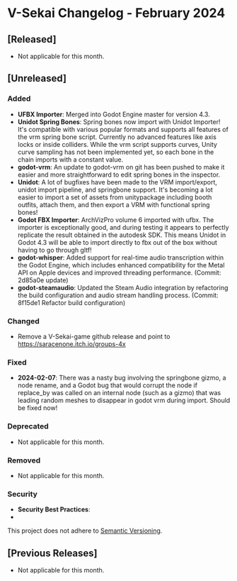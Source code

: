 # V-Sekai Changelog - February 2024

## [Released]

- Not applicable for this month.

## [Unreleased]

### Added

- **UFBX Importer**: Merged into Godot Engine master for version 4.3.
- **Unidot Spring Bones**: Spring bones now import with Unidot Importer! It's compatible with various popular formats and supports all features of the vrm spring bone script. Currently no advanced features like axis locks or inside colliders. While the vrm script supports curves, Unity curve sampling has not been implemented yet, so each bone in the chain imports with a constant value.
- **godot-vrm**: An update to godot-vrm on git has been pushed to make it easier and more straightforward to edit spring bones in the inspector.
- **Unidot**: A lot of bugfixes have been made to the VRM import/export, unidot import pipeline, and springbone support. It's becoming a lot easier to import a set of assets from unitypackage including booth outfits, attach them, and then export a VRM with functional spring bones!
- **Godot FBX Importer**: ArchVizPro volume 6 imported with ufbx. The importer is exceptionally good, and during testing it appears to perfectly replicate the result obtained in the autodesk SDK. This means Unidot in Godot 4.3 will be able to import directly to fbx out of the box without having to go through gltf!
- **godot-whisper**: Added support for real-time audio transcription within the Godot Engine, which includes enhanced compatibility for the Metal API on Apple devices and improved threading performance. (Commit: 2d85a0e update)
- **godot-steamaudio**: Updated the Steam Audio integration by refactoring the build configuration and audio stream handling process. (Commit: 8f15de1 Refactor build configuration)

### Changed

- Remove a V-Sekai-game github release and point to <https://saracenone.itch.io/groups-4x>

### Fixed

- **2024-02-07**: There was a nasty bug involving the springbone gizmo, a node rename, and a Godot bug that would corrupt the node if replace_by was called on an internal node (such as a gizmo) that was leading random meshes to disappear in godot vrm during import. Should be fixed now!

### Deprecated

- Not applicable for this month.

### Removed

- Not applicable for this month.

### Security

- **Security Best Practices**:
-

This project does not adhere to [Semantic Versioning](https://semver.org/spec/v2.0.0.html).

## [Previous Releases]

- Not applicable for this month.
